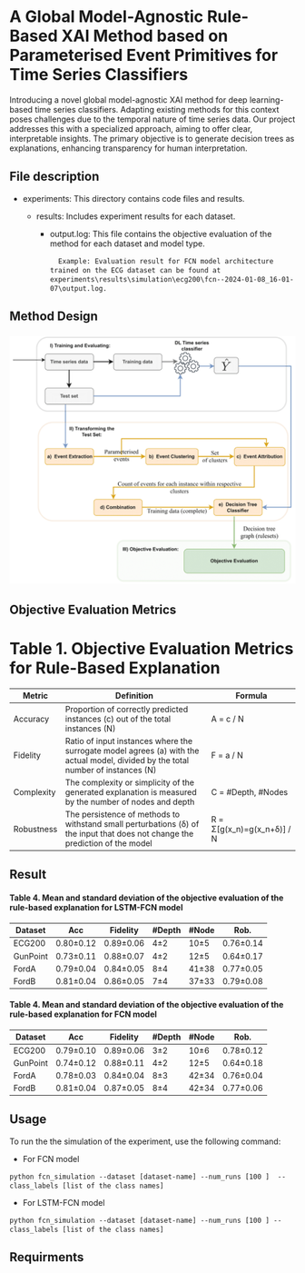 # A Global Model-Agnostic Rule-Based XAI Method based on Parameterised Event Primitives for Time Series Classifiers


<!-- This project is a novel global model agnostic rule-based XAI method tailored for deep learning based time series classifiers. While there is a plethora of eXplainable AI (XAI) methods designed to elucidate the functioning of models trained on image and tabular data but adapting these methods for explaining deep learning-based time series classifiers may not be straightforward due to the temporal nature of time series data. The temporal nature of time series data adds complexity, necessitating a specialized approach.

Our project addresses this challenge with a novel methodology tailored for deep learning time series classifiers. The primary objective of this project is to offer a clear and interpretable understanding of deep learning-based time series classifiers while maintaining the temporal relationship in the sequence. The proposed solution aims to generate decision trees as explanations, providing insights that are comprehensible for human interpretation. -->

Introducing a novel global model-agnostic XAI method for deep learning-based time series classifiers. Adapting existing methods for this context poses challenges due to the temporal nature of time series data. Our project addresses this with a specialized approach, aiming to offer clear, interpretable insights. The primary objective is to generate decision trees as explanations, enhancing transparency for human interpretation.

## File description

 - experiments: This directory contains code files and results.

    - results: Includes experiment results for each dataset.

        - output.log: This file contains the objective evaluation of the method for each dataset and model type.

                Example: Evaluation result for FCN model architecture trained on the ECG dataset can be found at experiments\results\simulation\ecg200\fcn--2024-01-08_16-01-07\output.log.


    



## Method Design 

### ![Method Design Diagram](design\globXplain_V2.1-1.png)




## Objective Evaluation Metrics

# Table 1. Objective Evaluation Metrics for Rule-Based Explanation

| Metric     | Definition                                            | Formula                                     |
|------------|-------------------------------------------------------|---------------------------------------------|
| Accuracy   | Proportion of correctly predicted instances (c) out of the total instances (N) | A = c / N                                   |
| Fidelity   | Ratio of input instances where the surrogate model agrees (a) with the actual model, divided by the total number of instances (N) | F = a / N                                   |
| Complexity | The complexity or simplicity of the generated explanation is measured by the number of nodes and depth | C = #Depth, #Nodes                          |
| Robustness  | The persistence of methods to withstand small perturbations (δ) of the input that does not change the prediction of the model | R = Σ[g(x_n)=g(x_n+δ)] / N                  |


## Result

#### Table 4. Mean and standard deviation of the objective evaluation of the rule-based explanation for LSTM-FCN model



| Dataset   | Acc      | Fidelity | #Depth | #Node | Rob. |
|---------|----------|----------|--------|-------|------|
| ECG200  | 0.80±0.12 | 0.89±0.06 | 4±2 | 10±5 | 0.76±0.14 |
| GunPoint| 0.73±0.11 | 0.88±0.07 | 4±2 | 12±5 | 0.64±0.17 |
| FordA   | 0.79±0.04 | 0.84±0.05 | 8±4 | 41±38| 0.77±0.05 |
| FordB   | 0.81±0.04 | 0.86±0.05 | 7±4 | 37±33| 0.79±0.08 |


#### Table 4. Mean and standard deviation of the objective evaluation of the rule-based explanation for FCN model



| Dataset        | Acc | Fidelity | #Depth | #Node | Rob. |
|---------|-----|----------|--------|-------|------|
| ECG200  | 0.79±0.10 | 0.89±0.06 | 3±2 | 10±6 | 0.78±0.12 |
| GunPoint| 0.74±0.12 | 0.88±0.11 | 4±2 | 12±5 | 0.64±0.18 |
| FordA   | 0.78±0.03 | 0.84±0.04 | 8±3 | 42±34| 0.76±0.04 |
| FordB   | 0.81±0.04 | 0.87±0.05 | 8±4 | 42±34| 0.77±0.06 |


## Usage

To run the the simulation of the experiment, use the following command:



* For FCN model
```
python fcn_simulation --dataset [dataset-name] --num_runs [100 ]  --class_labels [list of the class names]
```


* For LSTM-FCN model
```
python fcn_simulation --dataset [dataset-name] --num_runs [100 ] --class_labels [list of the class names]
```



## Requirments 



